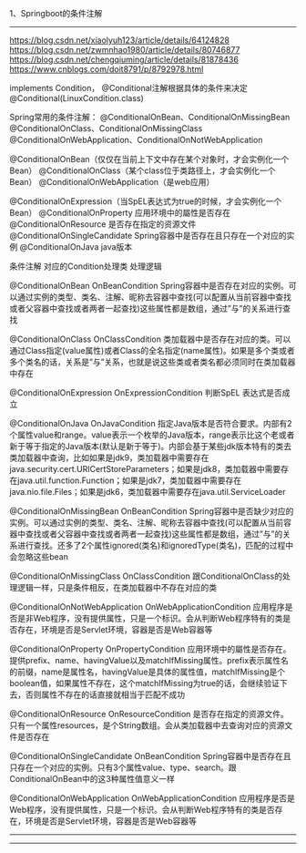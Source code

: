 1、Springboot的条件注解





---------------------------------------------------------------------------------------------------------------------
https://blog.csdn.net/xiaolyuh123/article/details/64124828
https://blog.csdn.net/zwmnhao1980/article/details/80746877
https://blog.csdn.net/chengqiuming/article/details/81878436
https://www.cnblogs.com/doit8791/p/8792978.html


implements Condition，
@Conditional注解根据具体的条件来决定@Conditional(LinuxCondition.class)


Spring常用的条件注解：
@ConditionalOnBean、ConditionalOnMissingBean
@ConditionalOnClass、ConditionalOnMissingClass
@ConditionalOnWebApplication、ConditionalOnNotWebApplication

@ConditionalOnBean（仅仅在当前上下文中存在某个对象时，才会实例化一个Bean）
@ConditionalOnClass（某个class位于类路径上，才会实例化一个Bean）
@ConditionalOnWebApplication（是web应用）


@ConditionalOnExpression（当SpEL表达式为true的时候，才会实例化一个Bean）
@ConditionalOnProperty  应用环境中的屬性是否存在
@ConditionalOnResource  是否存在指定的资源文件
@ConditionalOnSingleCandidate Spring容器中是否存在且只存在一个对应的实例
@ConditionalOnJava  java版本


条件注解  对应的Condition处理类 处理逻辑

@ConditionalOnBean
OnBeanCondition
Spring容器中是否存在对应的实例。可以通过实例的类型、类名、注解、昵称去容器中查找(可以配置从当前容器中查找或者父容器中查找或者两者一起查找)这些属性都是数组，通过”与”的关系进行查找

@ConditionalOnClass
OnClassCondition
类加载器中是否存在对应的类。可以通过Class指定(value属性)或者Class的全名指定(name属性)。如果是多个类或者多个类名的话，关系是”与”关系，也就是说这些类或者类名都必须同时在类加载器中存在

@ConditionalOnExpression
OnExpressionCondition
判断SpEL 表达式是否成立

@ConditionalOnJava
OnJavaCondition
指定Java版本是否符合要求。内部有2个属性value和range。value表示一个枚举的Java版本，range表示比这个老或者新于等于指定的Java版本(默认是新于等于)。内部会基于某些jdk版本特有的类去类加载器中查询，比如如果是jdk9，类加载器中需要存在java.security.cert.URICertStoreParameters；如果是jdk8，类加载器中需要存在java.util.function.Function；如果是jdk7，类加载器中需要存在java.nio.file.Files；如果是jdk6，类加载器中需要存在java.util.ServiceLoader

@ConditionalOnMissingBean
OnBeanCondition
Spring容器中是否缺少对应的实例。可以通过实例的类型、类名、注解、昵称去容器中查找(可以配置从当前容器中查找或者父容器中查找或者两者一起查找)这些属性都是数组，通过”与”的关系进行查找。还多了2个属性ignored(类名)和ignoredType(类名)，匹配的过程中会忽略这些bean

@ConditionalOnMissingClass
OnClassCondition
跟ConditionalOnClass的处理逻辑一样，只是条件相反，在类加载器中不存在对应的类

@ConditionalOnNotWebApplication
OnWebApplicationCondition
应用程序是否是非Web程序，没有提供属性，只是一个标识。会从判断Web程序特有的类是否存在，环境是否是Servlet环境，容器是否是Web容器等

@ConditionalOnProperty
OnPropertyCondition
应用环境中的屬性是否存在。提供prefix、name、havingValue以及matchIfMissing属性。prefix表示属性名的前缀，name是属性名，havingValue是具体的属性值，matchIfMissing是个boolean值，如果属性不存在，这个matchIfMissing为true的话，会继续验证下去，否则属性不存在的话直接就相当于匹配不成功

@ConditionalOnResource
OnResourceCondition
是否存在指定的资源文件。只有一个属性resources，是个String数组。会从类加载器中去查询对应的资源文件是否存在

@ConditionalOnSingleCandidate
OnBeanCondition
Spring容器中是否存在且只存在一个对应的实例。只有3个属性value、type、search。跟ConditionalOnBean中的这3种属性值意义一样

@ConditionalOnWebApplication
OnWebApplicationCondition
应用程序是否是Web程序，没有提供属性，只是一个标识。会从判断Web程序特有的类是否存在，环境是否是Servlet环境，容器是否是Web容器等


---------------------------------------------------------------------------------------------------------------------






---------------------------------------------------------------------------------------------------------------------

